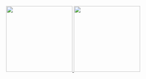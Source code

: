 
  <tr>
    <td style="border: none;">
      <a href="https://github.com/evandrosystems">
        <img loading="lazy" height="180em" src="https://github-readme-stats.vercel.app/api/top-langs/?username=evandrosystems"/>
      </a>
    </td>
    <td style="border: none;">
      <a href="https://github.com/evandrosystems">
        <img loading="lazy" height="180em" src="https://github-readme-stats.vercel.app/api/?username=evandrosystems"/>
      </a>
    </td>
  </tr>

